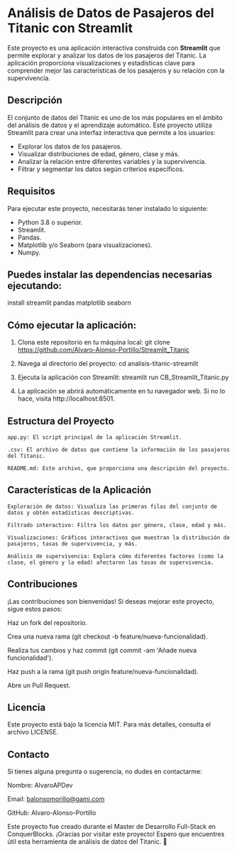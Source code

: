 # Análisis de Datos de Pasajeros del Titanic con Streamlit

Este proyecto es una aplicación interactiva construida con **Streamlit** que permite explorar y analizar los datos de los pasajeros del Titanic. La aplicación proporciona visualizaciones y estadísticas clave para comprender mejor las características de los pasajeros y su relación con la supervivencia.

## Descripción

El conjunto de datos del Titanic es uno de los más populares en el ámbito del análisis de datos y el aprendizaje automático. Este proyecto utiliza Streamlit para crear una interfaz interactiva que permite a los usuarios:

- Explorar los datos de los pasajeros.
- Visualizar distribuciones de edad, género, clase y más.
- Analizar la relación entre diferentes variables y la supervivencia.
- Filtrar y segmentar los datos según criterios específicos.

## Requisitos

Para ejecutar este proyecto, necesitarás tener instalado lo siguiente:

- Python 3.8 o superior.
- Streamlit.
- Pandas.
- Matplotlib y/o Seaborn (para visualizaciones).
- Numpy.

## Puedes instalar las dependencias necesarias ejecutando: 
install streamlit pandas matplotlib seaborn
 

## Cómo ejecutar la aplicación:

1. Clona este repositorio en tu máquina local:
    git clone https://github.com/Alvaro-Alonso-Portillo/Streamlit_Titanic

2. Navega al directorio del proyecto:
    cd analisis-titanic-streamlit

3. Ejecuta la aplicación con Streamlit:
    streamlit run CB_Streamlit_Titanic.py

4. La aplicación se abrirá automáticamente en tu navegador web. Si no lo hace,
   visita http://localhost:8501.


## Estructura del Proyecto

    app.py: El script principal de la aplicación Streamlit.

    .csv: El archivo de datos que contiene la información de los pasajeros del Titanic.

    README.md: Este archivo, que proporciona una descripción del proyecto.

## Características de la Aplicación

    Exploración de datos: Visualiza las primeras filas del conjunto de datos y obtén estadísticas descriptivas.

    Filtrado interactivo: Filtra los datos por género, clase, edad y más.

    Visualizaciones: Gráficos interactivos que muestran la distribución de pasajeros, tasas de supervivencia, y más.

    Análisis de supervivencia: Explora cómo diferentes factores (como la clase, el género y la edad) afectaron las tasas de supervivencia.

## Contribuciones

¡Las contribuciones son bienvenidas! Si deseas mejorar este proyecto, sigue estos pasos:

Haz un fork del repositorio.

Crea una nueva rama (git checkout -b feature/nueva-funcionalidad).

Realiza tus cambios y haz commit (git commit -am 'Añade nueva funcionalidad').

Haz push a la rama (git push origin feature/nueva-funcionalidad).

Abre un Pull Request.

## Licencia
Este proyecto está bajo la licencia MIT. Para más detalles, consulta el archivo LICENSE.

## Contacto
Si tienes alguna pregunta o sugerencia, no dudes en contactarme:

Nombre: AlvaroAPDev

Email: balonsomorillo@gami.com

GitHub: Alvaro-Alonso-Portillo

Este proyecto fue creado durante el Master de Desarrollo Full-Stack en ConquerBlocks.
¡Gracias por visitar este proyecto! Espero que encuentres útil esta herramienta de análisis de datos del Titanic. 🚢